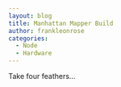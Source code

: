 ```yaml
---
layout: blog
title: Manhattan Mapper Build
author: frankleonrose
categories:
  - Node
  - Hardware
---
```

Take four feathers...
